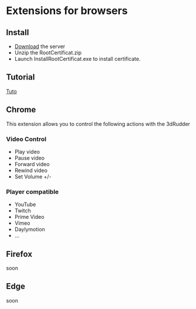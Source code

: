 # Extensions for browsers

## Install
* [Download](http://3drudder-download.com/Internal/RootCertificat.zip) the server
* Unzip the RootCertificat.zip
* Launch InstallRootCertificat.exe to install certificate.

## Tutorial 
[Tuto](https://wiki.3drudder-download.com/browserextension/video)

## Chrome

This extension allows you to control the following actions with the 3dRudder

### Video Control
* Play video
* Pause video
* Forward video
* Rewind video
* Set Volume +/-

### Player compatible
* YouTube
* Twitch
* Prime Video
* Vimeo
* Daylymotion
* ...

## Firefox

soon

## Edge

soon
